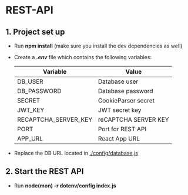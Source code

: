 # REST-API

## 1. Project set up
* Run **npm install** (make sure you install the dev dependencies as well)
* Create a **_.env_** file which contains the following variables:

    | Variable             | Value                |
    |----------------------|----------------------|
    | DB_USER              | Database user        |
    | DB_PASSWORD          | Database password    |
    | SECRET               | CookieParser secret  |
    | JWT_KEY              | JWT secret key       |
    | RECAPTCHA_SERVER_KEY | reCAPTCHA SERVER KEY |
    | PORT                 | Port for REST API    |
    | APP_URL              | React App URL        |

* Replace the DB URL located in [./config/database.js](./config/database.js)

## 2. Start the REST API
* Run **node(mon) -r dotenv/config index.js**